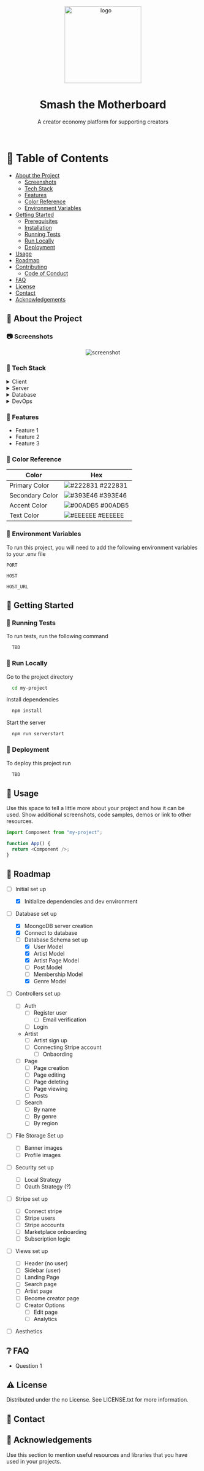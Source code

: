 <div align="center">

  <img src="assets/logo.png" alt="logo" width="200" height="auto" />
  <h1>Smash the Motherboard</h1>
  
  <p>
    A creator economy platform for supporting creators
  </p>
</div>

<br />

<!-- Table of Contents -->

# :notebook_with_decorative_cover: Table of Contents

- [About the Project](#star2-about-the-project)
  - [Screenshots](#camera-screenshots)
  - [Tech Stack](#space_invader-tech-stack)
  - [Features](#dart-features)
  - [Color Reference](#art-color-reference)
  - [Environment Variables](#key-environment-variables)
- [Getting Started](#toolbox-getting-started)
  - [Prerequisites](#bangbang-prerequisites)
  - [Installation](#gear-installation)
  - [Running Tests](#test_tube-running-tests)
  - [Run Locally](#running-run-locally)
  - [Deployment](#triangular_flag_on_post-deployment)
- [Usage](#eyes-usage)
- [Roadmap](#compass-roadmap)
- [Contributing](#wave-contributing)
  - [Code of Conduct](#scroll-code-of-conduct)
- [FAQ](#grey_question-faq)
- [License](#warning-license)
- [Contact](#handshake-contact)
- [Acknowledgements](#gem-acknowledgements)

<!-- About the Project -->

## :star2: About the Project

<!-- Screenshots -->

### :camera: Screenshots

<div align="center"> 
  <img src="https://placehold.co/600x400?text=Your+Screenshot+here" alt="screenshot" />
</div>

<!-- TechStack -->

### :space_invader: Tech Stack

<details>
  <summary>Client</summary>
  <ul>
    <li><a href="https://www.javascript.com/">JavaScript</a></li>
  </ul>
</details>

<details>
  <summary>Server</summary>
  <ul>
    <li><a href="https://nodejs.dev/en/">Node</a></li>
    <li><a href="https://expressjs.com/">Express.js</a></li>
  </ul>
</details>

<details>
<summary>Database</summary>
  <ul>
    <li><a href="https://www.mongodb.com/">MongoDB</a></li>
    <li><a href="https://mongoosejs.com/">Mongoose</a></li>
  </ul>
</details>

<details>
<summary>DevOps</summary>
  <ul>
    <li><a href="https://circleci.com/">TBD</a></li>
  </ul>
</details>

<!-- Features -->

### :dart: Features

- Feature 1
- Feature 2
- Feature 3

<!-- Color Reference -->

### :art: Color Reference

| Color           | Hex                                                              |
| --------------- | ---------------------------------------------------------------- |
| Primary Color   | ![#222831](https://via.placeholder.com/10/222831?text=+) #222831 |
| Secondary Color | ![#393E46](https://via.placeholder.com/10/393E46?text=+) #393E46 |
| Accent Color    | ![#00ADB5](https://via.placeholder.com/10/00ADB5?text=+) #00ADB5 |
| Text Color      | ![#EEEEEE](https://via.placeholder.com/10/EEEEEE?text=+) #EEEEEE |

<!-- Env Variables -->

### :key: Environment Variables

To run this project, you will need to add the following environment variables to your .env file

`PORT`

`HOST`

`HOST_URL`

<!-- Getting Started -->

## :toolbox: Getting Started

<!-- Running Tests -->

### :test_tube: Running Tests

To run tests, run the following command

```bash
  TBD
```

<!-- Run Locally -->

### :running: Run Locally

Go to the project directory

```bash
  cd my-project
```

Install dependencies

```bash
  npm install
```

Start the server

```bash
  npm run serverstart
```

<!-- Deployment -->

### :triangular_flag_on_post: Deployment

To deploy this project run

```bash
  TBD
```

<!-- Usage -->

## :eyes: Usage

Use this space to tell a little more about your project and how it can be used. Show additional screenshots, code samples, demos or link to other resources.

```javascript
import Component from "my-project";

function App() {
  return <Component />;
}
```

<!-- Roadmap -->

## :compass: Roadmap

- [ ] Initial set up

  - [x] Initialize dependencies and dev environment

- [ ] Database set up

  - [x] MoongoDB server creation
  - [x] Connect to database
  - [ ] Database Schema set up
    - [x] User Model
    - [x] Artist Model
    - [x] Artist Page Model
    - [ ] Post Model
    - [ ] Membership Model
    - [x] Genre Model

- [ ] Controllers set up

  - [ ] Auth
    - [ ] Register user
      - [ ] Email verification
    - [ ] Login
  - Artist
    - [ ] Artist sign up
    - [ ] Connecting Stripe account
      - [ ] Onbaording
  - [ ] Page
    - [ ] Page creation
    - [ ] Page editing
    - [ ] Page deleting
    - [ ] Page viewing
    - [ ] Posts
  - [ ] Search
    - [ ] By name
    - [ ] By genre
    - [ ] By region

- [ ] File Storage Set up

  - [ ] Banner images
  - [ ] Profile images

- [ ] Security set up

  - [ ] Local Strategy
  - [ ] Oauth Strategy (?)

- [ ] Stripe set up

  - [ ] Connect stripe
  - [ ] Stripe users
  - [ ] Stripe accounts
  - [ ] Marketplace onboarding
  - [ ] Subscription logic

- [ ] Views set up
  - [ ] Header (no user)
  - [ ] Sidebar (user)
  - [ ] Landing Page
  - [ ] Search page
  - [ ] Artist page
  - [ ] Become creator page
  - [ ] Creator Options
    - [ ] Edit page
    - [ ] Analytics
- [ ] Aesthetics

<!-- FAQ -->

## :grey_question: FAQ

- Question 1

<!-- License -->

## :warning: License

Distributed under the no License. See LICENSE.txt for more information.

<!-- Contact -->

## :handshake: Contact

<!-- Acknowledgments -->

## :gem: Acknowledgements

Use this section to mention useful resources and libraries that you have used in your projects.
